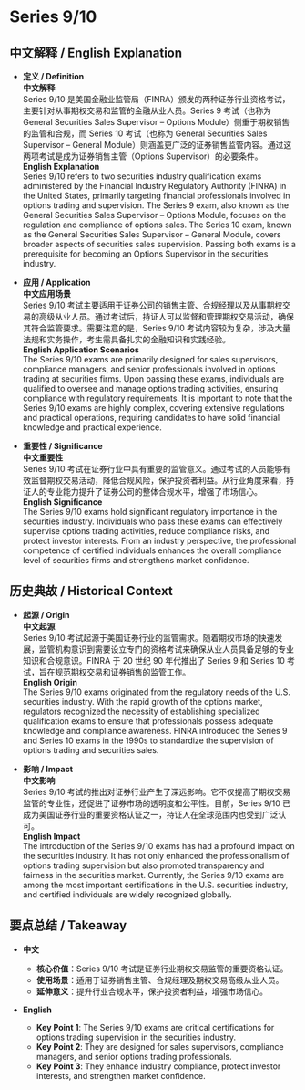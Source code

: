 # Series 9/10

## 中文解释 / English Explanation

* **定义 / Definition**  
  **中文解释**  
  Series 9/10 是美国金融业监管局（FINRA）颁发的两种证券行业资格考试，主要针对从事期权交易和监管的金融从业人员。Series 9 考试（也称为 General Securities Sales Supervisor – Options Module）侧重于期权销售的监管和合规，而 Series 10 考试（也称为 General Securities Sales Supervisor – General Module）则涵盖更广泛的证券销售监管内容。通过这两项考试是成为证券销售主管（Options Supervisor）的必要条件。  
  **English Explanation**  
  Series 9/10 refers to two securities industry qualification exams administered by the Financial Industry Regulatory Authority (FINRA) in the United States, primarily targeting financial professionals involved in options trading and supervision. The Series 9 exam, also known as the General Securities Sales Supervisor – Options Module, focuses on the regulation and compliance of options sales. The Series 10 exam, known as the General Securities Sales Supervisor – General Module, covers broader aspects of securities sales supervision. Passing both exams is a prerequisite for becoming an Options Supervisor in the securities industry.

* **应用 / Application**  
  **中文应用场景**  
  Series 9/10 考试主要适用于证券公司的销售主管、合规经理以及从事期权交易的高级从业人员。通过考试后，持证人可以监督和管理期权交易活动，确保其符合监管要求。需要注意的是，Series 9/10 考试内容较为复杂，涉及大量法规和实务操作，考生需具备扎实的金融知识和实践经验。  
  **English Application Scenarios**  
  The Series 9/10 exams are primarily designed for sales supervisors, compliance managers, and senior professionals involved in options trading at securities firms. Upon passing these exams, individuals are qualified to oversee and manage options trading activities, ensuring compliance with regulatory requirements. It is important to note that the Series 9/10 exams are highly complex, covering extensive regulations and practical operations, requiring candidates to have solid financial knowledge and practical experience.

* **重要性 / Significance**  
  **中文重要性**  
  Series 9/10 考试在证券行业中具有重要的监管意义。通过考试的人员能够有效监督期权交易活动，降低合规风险，保护投资者利益。从行业角度来看，持证人的专业能力提升了证券公司的整体合规水平，增强了市场信心。  
  **English Significance**  
  The Series 9/10 exams hold significant regulatory importance in the securities industry. Individuals who pass these exams can effectively supervise options trading activities, reduce compliance risks, and protect investor interests. From an industry perspective, the professional competence of certified individuals enhances the overall compliance level of securities firms and strengthens market confidence.

## 历史典故 / Historical Context

* **起源 / Origin**  
  **中文起源**  
  Series 9/10 考试起源于美国证券行业的监管需求。随着期权市场的快速发展，监管机构意识到需要设立专门的资格考试来确保从业人员具备足够的专业知识和合规意识。FINRA 于 20 世纪 90 年代推出了 Series 9 和 Series 10 考试，旨在规范期权交易和证券销售的监管工作。  
  **English Origin**  
  The Series 9/10 exams originated from the regulatory needs of the U.S. securities industry. With the rapid growth of the options market, regulators recognized the necessity of establishing specialized qualification exams to ensure that professionals possess adequate knowledge and compliance awareness. FINRA introduced the Series 9 and Series 10 exams in the 1990s to standardize the supervision of options trading and securities sales.

* **影响 / Impact**  
  **中文影响**  
  Series 9/10 考试的推出对证券行业产生了深远影响。它不仅提高了期权交易监管的专业性，还促进了证券市场的透明度和公平性。目前，Series 9/10 已成为美国证券行业的重要资格认证之一，持证人在全球范围内也受到广泛认可。  
  **English Impact**  
  The introduction of the Series 9/10 exams has had a profound impact on the securities industry. It has not only enhanced the professionalism of options trading supervision but also promoted transparency and fairness in the securities market. Currently, the Series 9/10 exams are among the most important certifications in the U.S. securities industry, and certified individuals are widely recognized globally.

## 要点总结 / Takeaway

* **中文**  
  - **核心价值**：Series 9/10 考试是证券行业期权交易监管的重要资格认证。  
  - **使用场景**：适用于证券销售主管、合规经理及期权交易高级从业人员。  
  - **延伸意义**：提升行业合规水平，保护投资者利益，增强市场信心。  

* **English**  
  - **Key Point 1**: The Series 9/10 exams are critical certifications for options trading supervision in the securities industry.  
  - **Key Point 2**: They are designed for sales supervisors, compliance managers, and senior options trading professionals.  
  - **Key Point 3**: They enhance industry compliance, protect investor interests, and strengthen market confidence.